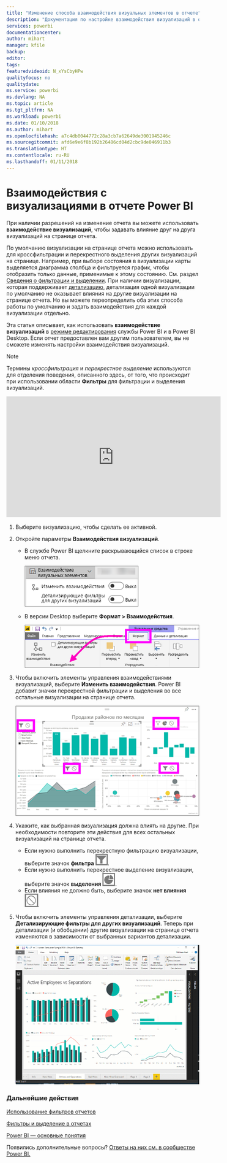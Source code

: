 ```yaml
---
title: "Изменение способа взаимодействия визуальных элементов в отчете"
description: "Документация по настройке взаимодействия визуализаций в отчете службы Microsoft Power BI и отчете Power BI Desktop."
services: powerbi
documentationcenter: 
author: mihart
manager: kfile
backup: 
editor: 
tags: 
featuredvideoid: N_xYsCbyHPw
qualityfocus: no
qualitydate: 
ms.service: powerbi
ms.devlang: NA
ms.topic: article
ms.tgt_pltfrm: NA
ms.workload: powerbi
ms.date: 01/10/2018
ms.author: mihart
ms.openlocfilehash: a7c4db0044772c28a3cb7a62649de3001945246c
ms.sourcegitcommit: afd6e9e6f8b192b26486cd04d2cbc9de046911b3
ms.translationtype: HT
ms.contentlocale: ru-RU
ms.lasthandoff: 01/11/2018
---
```

# <a name="visualization-interactions-in-a-power-bi-report"></a>Взаимодействия с визуализациями в отчете Power BI
При наличии разрешений на изменение отчета вы можете использовать **взаимодействие визуализаций**, чтобы задавать влияние друг на друга визуализаций на странице отчета. 

По умолчанию визуализации на странице отчета можно использовать для кроссфильтрации и перекрестного выделения других визуализаций на странице.
Например, при выборе состояния в визуализации карты выделяется диаграмма столбца и фильтруется график, чтобы отобразить только данные, применимые к этому состоянию.
См. раздел [Сведения о фильтрации и выделении](power-bi-reports-filters-and-highlighting.md). При наличии визуализации, которая поддерживает [детализацию](power-bi-visualization-drill-down.md), детализация одной визуализации по умолчанию не оказывает влияния на другие визуализации на странице отчета. Но вы можете переопределить оба этих способа работы по умолчанию и задать взаимодействия для каждой визуализации отдельно.

Эта статья описывает, как использовать **взаимодействие визуализаций** в [режиме редактирования](service-interact-with-a-report-in-editing-view.md) службы Power BI и в Power BI Desktop. Если отчет предоставлен вам другим пользователем, вы не сможете изменять настройки взаимодействия визуализаций.

> [!NOTE]
> Термины *кроссфильтрация* и *перекрестное выделение* используются для отделения поведения, описанного здесь, от того, что происходит при использовании области **Фильтры** для фильтрации и выделения визуализаций.  
> 
> 

<iframe width="560" height="315" src="https://www.youtube.com/embed/N_xYsCbyHPw?list=PL1N57mwBHtN0JFoKSR0n-tBkUJHeMP2cP" frameborder="0" allowfullscreen></iframe>

1. Выберите визуализацию, чтобы сделать ее активной.  
2. Откройте параметры **Взаимодействия визуализаций**.
    - В службе Power BI щелкните раскрывающийся список в строке меню отчета.

       ![](media/service-reports-visual-interactions/power-bi-visual-interaction.png)

    - В версии Desktop выберите **Формат > Взаимодействия**.

        ![](media/service-reports-visual-interactions/pbi-visual-interaction-desktop.png)

3. Чтобы включить элементы управления взаимодействиями визуализаций, выберите **Изменить взаимодействия**. Power BI добавит значки перекрестной фильтрации и выделения во все остальные визуализации на странице отчета.
   
    ![](media/service-reports-visual-interactions/power-bi-icons-on.png)
3. Укажите, как выбранная визуализация должна влиять на другие.  При необходимости повторите эти действия для всех остальных визуализаций на странице отчета.
   
   * Если нужно выполнить перекрестную фильтрацию визуализации, выберите значок **фильтра** ![](media/service-reports-visual-interactions/pbi-filter-icon-outlined.png).
   * Если нужно выполнить перекрестное выделение визуализации, выберите значок **выделения** ![](media/service-reports-visual-interactions/pbi-highlight-icon-outlined.png).
   * Если влияния не должно быть, выберите значок **нет влияния** ![](media/service-reports-visual-interactions/pbi-noimpact-icon-outlined.png).

4. Чтобы включить элементы управления детализации, выберите **Детализирующие фильтры для других визуализаций**.  Теперь при детализации (и обобщении) другие визуализации на странице отчета изменяются в зависимости от выбранных вариантов детализации. 

   ![](media/service-reports-visual-interactions/drill2.gif)

### <a name="next-steps"></a>Дальнейшие действия
[Использование фильтров отчетов](power-bi-how-to-report-filter.md)

[Фильтры и выделение в отчетах](power-bi-reports-filters-and-highlighting.md)

[Power BI — основные понятия](service-basic-concepts.md)

Появились дополнительные вопросы? [Ответы на них см. в сообществе Power BI.](http://community.powerbi.com/)

